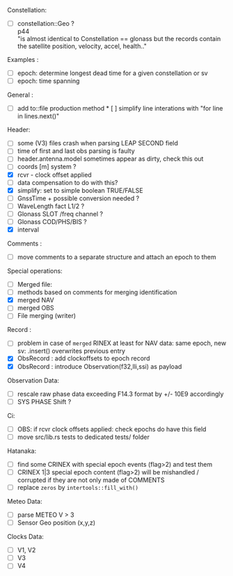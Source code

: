 Constellation:
* [ ] constellation::Geo ?    
p44   
"is almost identical to Constellation == glonass
but the records contain the satellite position, velocity, accel, health.."

Examples :
* [ ] epoch: determine longest dead time for a given constellation or sv
* [ ] epoch: time spanning

General :
* [ ] add to::file production method
* [ ] simplify line interations with "for line in lines.next()"

Header:
* [ ] some (V3) files crash when parsing LEAP SECOND field 
* [ ] time of first and last obs parsing is faulty
* [ ] header.antenna.model sometimes appear as dirty, check this out
* [ ] coords [m] system ?
* [x] rcvr - clock offset applied
 * [ ] data compensation to do with this?
 * [x] simplify: set to simple boolean TRUE/FALSE
* [ ] GnssTime + possible conversion needed ?
* [ ] WaveLength fact L1/2 ?
* [ ] Glonass SLOT /freq channel ?
* [ ] Glonass COD/PHS/BIS ?
* [x] interval

Comments :
* [ ] move comments to a separate structure and attach an epoch to them

Special operations:
* [ ] Merged file: 
 * [ ] methods based on comments for merging identification
 * [x] merged NAV
 * [ ] merged OBS
* [ ] File merging (writer)

Record :
* [ ] problem in case of `merged` RINEX at least for NAV data: 
same epoch, new sv: .insert() overwrites previous entry
* [x] ObsRecord : add clockoffsets to epoch record
* [x] ObsRecord : introduce Observation(f32,lli,ssi) as payload

Observation Data:
* [ ] rescale raw phase data exceeding F14.3 format by +/- 10E9 accordingly
* [ ] SYS PHASE Shift ?

Ci:
* [ ] OBS: if rcvr clock offsets applied: check epochs do have this field
* [ ] move src/lib.rs tests to dedicated tests/ folder 

Hatanaka:
* [ ] find some CRINEX with special epoch events (flag>2) and test them
* [ ] CRINEX 1|3 special epoch content (flag>2)
will be mishandled / corrupted if they are not only made of COMMENTS
* [ ] replace `zeros` by `intertools::fill_with()` 

Meteo Data:
* [ ] parse METEO V > 3
* [ ] Sensor Geo position (x,y,z)

Clocks Data:
* [ ] V1, V2 
* [ ] V3
* [ ] V4
